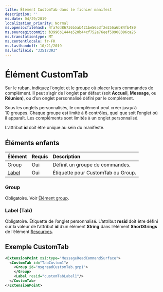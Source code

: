```yaml
---
title: Élément CustomTab dans le fichier manifest
description: ''
ms.date: 04/29/2019
localization_priority: Normal
ms.openlocfilehash: 4fa7dd86736b5ab421be5653f2e256a6b84fb480
ms.sourcegitcommit: b3996b1444e520b44cf752e76eef50908386ca26
ms.translationtype: MT
ms.contentlocale: fr-FR
ms.lasthandoff: 10/21/2019
ms.locfileid: "33517393"
---
```

# <a name="customtab-element"></a>Élément CustomTab

Sur le ruban, indiquez l’onglet et le groupe où placer leurs commandes de complément. Il peut s’agir de l’onglet par défaut (soit  **Accueil**,  **Message**, ou  **Réunion**), ou d’un onglet personnalisé défini par le complément.

Sous les onglets personnalisés, le complément peut créer jusqu’à 10 groupes. Chaque groupe est limité à 6 contrôles, quel que soit l’onglet où il apparaît. Les compléments sont limités à un onglet personnalisé.

L’attribut **id** doit être unique au sein du manifeste.

## <a name="child-elements"></a>Éléments enfants

|  Élément |  Requis  |  Description  |
|:-----|:-----|:-----|
|  [Group](group.md)      | Oui |  Définit un groupe de commandes.  |
|  [Label](#label-tab)      | Oui |  Étiquette pour CustomTab ou Group.  |

### <a name="group"></a>Group

Obligatoire. Voir [Élément group](group.md).

### <a name="label-tab"></a>Label (Tab)

Obligatoire. Étiquette de l’onglet personnalisé. L’attribut  **resid** doit être défini sur la valeur de l’attribut **id** d’un élément **String** dans l’élément **ShortStrings** de l’élément [Resources](resources.md).


## <a name="customtab-example"></a>Exemple CustomTab

```xml
<ExtensionPoint xsi:type="MessageReadCommandSurface">
  <CustomTab id="TabCustom1">
    <Group id="msgreadCustomTab.grp1">
    </Group>
    <Label resid="customTabLabel1"/>
  </CustomTab>
</ExtensionPoint>
```
